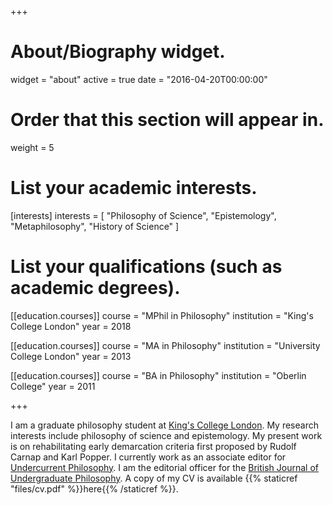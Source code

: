 +++
# About/Biography widget.
widget = "about"
active = true
date = "2016-04-20T00:00:00"

# Order that this section will appear in.
weight = 5

# List your academic interests.
[interests]
  interests = [
    "Philosophy of Science",
    "Epistemology",
    "Metaphilosophy",
    "History of Science"
  ]

# List your qualifications (such as academic degrees).
[[education.courses]]
  course = "MPhil in Philosophy"
  institution = "King's College London"
  year = 2018

[[education.courses]]
  course = "MA in Philosophy"
  institution = "University College London"
  year = 2013

[[education.courses]]
  course = "BA in Philosophy"
  institution = "Oberlin College"
  year = 2011
 
+++

I am a graduate philosophy student at <a href="https://kclpure.kcl.ac.uk/portal/en/persons/nate-oseroff(9ce66d19-6126-4354-b5d4-34b0f6a6ff93).html">King's College London</a>. My research interests include philosophy of science and epistemology. My present work is on rehabilitating early demarcation criteria first proposed by Rudolf Carnap and Karl Popper. I currently work as an associate editor for <a href="http://undercurrentphilosophy.com">Undercurrent Philosophy</a>. I am the editorial officer for the <a href="https://bups.org.uk/about-bups/">British Journal of Undergraduate Philosophy</a>. A copy of my CV is available {{% staticref "files/cv.pdf" %}}here{{% /staticref %}}.